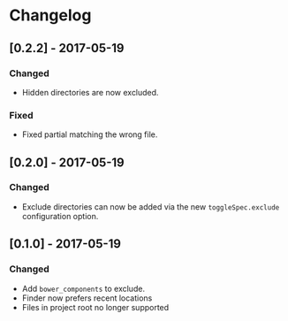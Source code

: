 # Changelog

## [0.2.2] - 2017-05-19
### Changed
- Hidden directories are now excluded.

### Fixed
- Fixed partial matching the wrong file.

## [0.2.0] - 2017-05-19
### Changed
- Exclude directories can now be added via the new `toggleSpec.exclude` configuration option.

## [0.1.0] - 2017-05-19
### Changed
- Add `bower_components` to exclude.
- Finder now prefers recent locations
- Files in project root no longer supported
